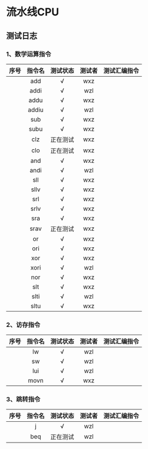 # 流水线CPU

## 测试日志

### 1、数学运算指令

|序号|指令名|测试状态|测试者|测试汇编指令|
|:--:|:--:|:--:|:--:|:--:|
|| add | √ | wxz |  |
|| addi| √ | wzl | |
|| addu | √ | wxz |  |
|| addiu | √ | wzl | |
|| sub | √ | wxz |  |
|| subu | √ | wxz |  |
|| clz | 正在测试 | wxz | |
|| clo | 正在测试 | wxz | |
|| and| √ |wxz | |
|| andi| √ | wzl | |
|| sll | √ | wxz |  |
|| sllv| √ | wxz| |
|| srl | √ | wxz |  |
|| srlv| √ | wxz | |
|| sra | √ | wxz | |
|| srav | 正在测试 | wxz | |
|| or| √ |wxz | |
|| ori  | √ | wxz |  |
|| xor| √ |wxz| |
|| xori| √ | wzl | |
|| nor| √ |wxz| |
|| slt| √ | wxz| |
|| slti| √| wzl | |
|| sltu | √ | wxz |  |

### 2、访存指令

|序号|指令名|测试状态|测试者|测试汇编指令|
|:--:|:--:|:--:|:--:|:--:|
|| lw| √ | wzl | |
|| sw| √ | wzl | |
|| lui| √ | wzl| |
|| movn| √ | wxz| |

### 3、跳转指令

|序号|指令名|测试状态|测试者|测试汇编指令|
|:--:|:--:|:--:|:--:|:--:|
|| j  | √ | wzl |  |
|| beq  | 正在测试 | wzl |  |
